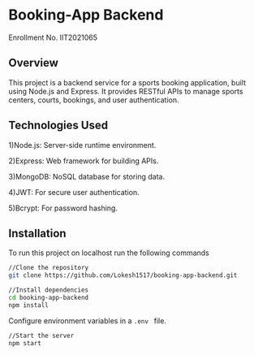 # Booking-App Backend
Enrollment No. IIT2021065
## Overview
This project is a backend service for a sports booking application, built using Node.js and Express. It provides RESTful APIs to manage sports centers, courts, bookings, and user authentication.
## Technologies Used
1)Node.js: Server-side runtime environment.

2)Express: Web framework for building APIs.

3)MongoDB: NoSQL database for storing data.

4)JWT: For secure user authentication.

5)Bcrypt: For password hashing.
## Installation
To run this project on localhost run the following commands

```bash
//Clone the repository
git clone https://github.com/Lokesh1517/booking-app-backend.git

```
```bash
//Install dependencies
cd booking-app-backend
npm install
```
Configure environment variables in a ```.env ``` file.
```bash
//Start the server
npm start 
```


